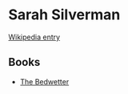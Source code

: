# Sarah Silverman

[Wikipedia entry](https://en.wikipedia.org/wiki/Sarah_Silverman)

## Books

- [The Bedwetter](The_Bedwetter-_Stories_of_Courage__Redemption__and_Pee.md)
